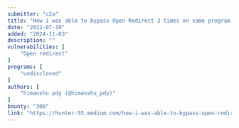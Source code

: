 ```yaml
---
submitter: "c2a"
title: "How i was able to bypass Open Redirect 3 times on same program."
date: "2022-07-19"
added: "2024-11-03"
description: ""
vulnerabilities: [
    "Open redirect"
]
programs: [
    "undisclosed"
]
authors: [
    "himanshu pdy (@himanshu_pdy)"
]
bounty: "300"
link: "https://hunter-55.medium.com/how-i-was-able-to-bypass-open-redirect-3-times-on-same-program-d78f9d2443f6"
---
```




